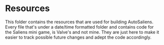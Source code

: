 # Resources
This folder contains the resources that are used for building AutoSaliens. Every file that's under a date/time formatted folder and contains code for the Saliens mini game, is Valve's and not mine. They are just here to make it easier to track possible future changes and adept the code accordingly.

